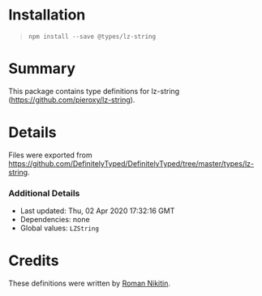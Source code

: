 # Installation
> `npm install --save @types/lz-string`

# Summary
This package contains type definitions for lz-string (https://github.com/pieroxy/lz-string).

# Details
Files were exported from https://github.com/DefinitelyTyped/DefinitelyTyped/tree/master/types/lz-string.

### Additional Details
 * Last updated: Thu, 02 Apr 2020 17:32:16 GMT
 * Dependencies: none
 * Global values: `LZString`

# Credits
These definitions were written by [Roman Nikitin](https://github.com/M0ns1gn0r).
